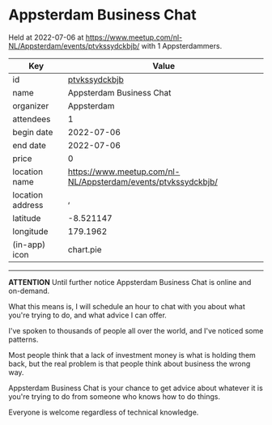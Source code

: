 # Appsterdam Business Chat
Held at 2022-07-06 at https://www.meetup.com/nl-NL/Appsterdam/events/ptvkssydckbjb/ with 1 Appsterdammers.
        
|Key|Value
|---|---|
|id|[ptvkssydckbjb](https://www.meetup.com/appsterdam/events/ptvkssydckbjb/)|
|name|Appsterdam Business Chat|
|organizer|Appsterdam|
|attendees|1|
|begin date|2022-07-06|
|end date|2022-07-06|
|price|0|
|location name|https://www.meetup.com/nl-NL/Appsterdam/events/ptvkssydckbjb/|
|location address|, |
|latitude|-8.521147|
|longitude|179.1962|
|(in-app) icon|chart.pie|

---

**ATTENTION** Until further notice Appsterdam Business Chat is online and on-demand.

What this means is, I will schedule an hour to chat with you about what you're trying to do, and what advice I can offer.

I've spoken to thousands of people all over the world, and I've noticed some patterns.

Most people think that a lack of investment money is what is holding them back, but the real problem is that people think about business the wrong way.

Appsterdam Business Chat is your chance to get advice about whatever it is you're trying to do from someone who knows how to do things.

Everyone is welcome regardless of technical knowledge.
